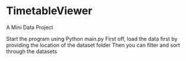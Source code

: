 # TimetableViewer
A Mini Data Project

Start the program using Python main.py
First off, load the data first by providing the location of the dataset folder
Then you can filter and sort through the datasets

